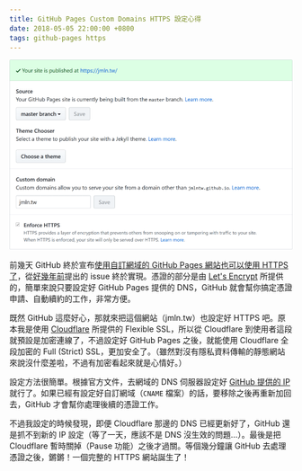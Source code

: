 ```yaml
---
title: GitHub Pages Custom Domains HTTPS 設定心得
date: 2018-05-05 22:00:00 +0800
tags: github-pages https
---
```


![GitHub Pages 的 HTTPS 設定（已啟用狀態）](/assets/posts/2018-05-05-github-pages-custom-domain-https/https-settings.png)

前幾天 GitHub 終於宣布[使用自訂網域的 GitHub Pages 網站也可以使用 HTTPS 了](https://blog.github.com/2018-05-01-github-pages-custom-domains-https/)，從[好幾年前](https://github.com/isaacs/github/issues/156 "isaacs/github#156")提出的 issue 終於實現。憑證的部分是由 [Let's Encrypt](https://letsencrypt.org/) 所提供的，簡單來說只要設定好 GitHub Pages 提供的 DNS，GitHub 就會幫你搞定憑證申請、自動續約的工作，非常方便。

既然 GitHub 這麼好心，那就來把這個網站（jmln.tw）也設定好 HTTPS 吧。原本我是使用 [Cloudflare](https://www.cloudflare.net) 所提供的 Flexible SSL，所以從 Cloudflare 到使用者這段就預設是加密連線了，不過設定好 GitHub Pages 之後，就能使用 Cloudflare 全段加密的 Full (Strict) SSL，更加安全了。（雖然對沒有隱私資料傳輸的靜態網站來說沒什麼差啦，不過有加密看起來就是心情好。）

設定方法很簡單。根據官方文件，去網域的 DNS 伺服器設定好 [GitHub 提供的 IP](https://help.github.com/articles/setting-up-an-apex-domain/#configuring-a-records-with-your-dns-provider) 就行了。如果已經有設定好自訂網域（`CNAME` 檔案）的話，要移除之後再重新加回去，GitHub 才會幫你處理後續的憑證工作。

不過我設定的時候發現，即便 Cloudflare 那邊的 DNS 已經更新好了，GitHub 還是抓不到新的 IP 設定（等了一天，應該不是 DNS 沒生效的問題…）。最後是把 Cloudflare 暫時關掉（Pause 功能）之後才過關。等個幾分鐘讓 GitHub 去處理憑證之後，鏘鏘！一個完整的 HTTPS 網站誕生了！
